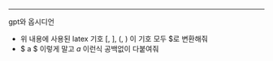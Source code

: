 
---
gpt와 옵시디언 
- 위 내용에 사용된 latex 기호 \[, \], \(, \) 이 기호 모두 $로 변환해줘
- $ a $ 이렇게 말고 $a$ 이런식 공백없이 다붙여줘